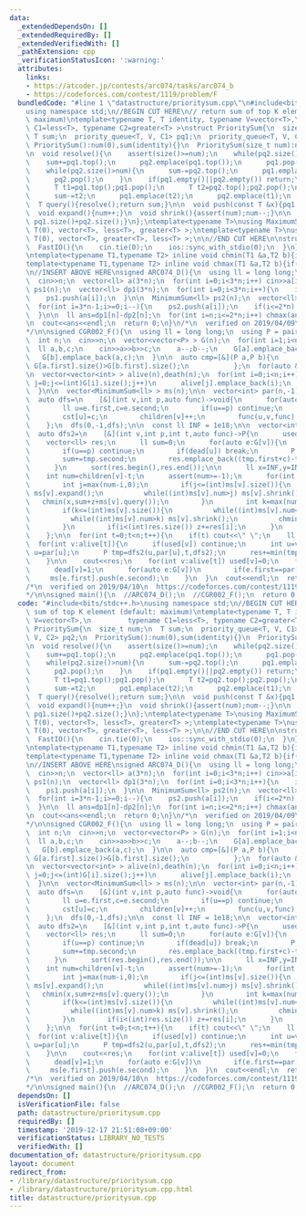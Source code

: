 ```yaml
---
data:
  _extendedDependsOn: []
  _extendedRequiredBy: []
  _extendedVerifiedWith: []
  _pathExtension: cpp
  _verificationStatusIcon: ':warning:'
  attributes:
    links:
    - https://atcoder.jp/contests/arc074/tasks/arc074_b
    - https://codeforces.com/contest/1119/problem/F
  bundledCode: "#line 1 \"datastructure/prioritysum.cpp\"\n#include<bits/stdc++.h>\n\
    using namespace std;\n//BEGIN CUT HERE\n// return sum of top K element (default:\
    \ maximum)\ntemplate<typename T, T identity, typename V=vector<T>,\n         typename\
    \ C1=less<T>, typename C2=greater<T> >\nstruct PrioritySum{\n  size_t num;\n \
    \ T sum;\n  priority_queue<T, V, C1> pq1;\n  priority_queue<T, V, C2> pq2;\n \
    \ PrioritySum():num(0),sum(identity){}\n  PrioritySum(size_t num):num(num),sum(identity){}\n\
    \n  void resolve(){\n    assert(size()>=num);\n    while(pq2.size()<num){\n  \
    \    sum+=pq1.top();\n      pq2.emplace(pq1.top());\n      pq1.pop();\n    }\n\
    \    while(pq2.size()>num){\n      sum-=pq2.top();\n      pq1.emplace(pq2.top());\n\
    \      pq2.pop();\n    }\n    if(pq1.empty()||pq2.empty()) return;\n    while(C2()(pq1.top(),pq2.top())){\n\
    \      T t1=pq1.top();pq1.pop();\n      T t2=pq2.top();pq2.pop();\n      sum+=t1;\n\
    \      sum-=t2;\n      pq1.emplace(t2);\n      pq2.emplace(t1);\n    }\n  }\n\n\
    \  T query(){resolve();return sum;}\n\n  void push(const T &x){pq1.emplace(x);}\n\
    \  void expand(){num++;}\n  void shrink(){assert(num);num--;}\n\n  size_t size()const{return\
    \ pq1.size()+pq2.size();}\n};\ntemplate<typename T>\nusing MaximumSum=PrioritySum<T,\
    \ T(0), vector<T>, less<T>, greater<T> >;\ntemplate<typename T>\nusing MinimumSum=PrioritySum<T,\
    \ T(0), vector<T>, greater<T>, less<T> >;\n\n//END CUT HERE\n\nstruct FastIO{\n\
    \  FastIO(){\n    cin.tie(0);\n    ios::sync_with_stdio(0);\n  }\n}fastio_beet;\n\
    \ntemplate<typename T1,typename T2> inline void chmin(T1 &a,T2 b){if(a>b) a=b;}\n\
    template<typename T1,typename T2> inline void chmax(T1 &a,T2 b){if(a<b) a=b;}\n\
    \n//INSERT ABOVE HERE\nsigned ARC074_D(){\n  using ll = long long;\n\n  int n;\n\
    \  cin>>n;\n  vector<ll> a(3*n);\n  for(int i=0;i<3*n;i++) cin>>a[i];\n\n  MaximumSum<ll>\
    \ ps1(n);\n  vector<ll> dp1(3*n);\n  for(int i=0;i<3*n;i++){\n    if(i>=n) dp1[i]=ps1.query();\n\
    \    ps1.push(a[i]);\n  }\n\n  MinimumSum<ll> ps2(n);\n  vector<ll> dp2(3*n);\n\
    \  for(int i=3*n-1;i>=0;i--){\n    ps2.push(a[i]);\n    if(i<=2*n) dp2[i]=ps2.query();\n\
    \  }\n\n  ll ans=dp1[n]-dp2[n];\n  for(int i=n;i<=2*n;i++) chmax(ans,dp1[i]-dp2[i]);\n\
    \n  cout<<ans<<endl;\n  return 0;\n}\n/*\n  verified on 2019/04/09\n  https://atcoder.jp/contests/arc074/tasks/arc074_b\n\
    */\n\nsigned CGR002_F(){\n  using ll = long long;\n  using P = pair<ll, ll>;\n\
    \  int n;\n  cin>>n;\n  vector<vector<P> > G(n);\n  for(int i=1;i<n;i++){\n  \
    \  ll a,b,c;\n    cin>>a>>b>>c;\n    a--;b--;\n    G[a].emplace_back(b,c);\n \
    \   G[b].emplace_back(a,c);\n  }\n\n  auto cmp=[&](P a,P b){\n             return\
    \ G[a.first].size()>G[b.first].size();\n           };\n  for(auto &v:G)\n    sort(v.begin(),v.end(),cmp);\n\
    \n  vector<vector<int> > alive(n),death(n);\n  for(int i=0;i<n;i++){\n    for(int\
    \ j=0;j<=(int)G[i].size();j++)\n      alive[j].emplace_back(i);\n    death[G[i].size()].emplace_back(i);\n\
    \  }\n\n  vector<MinimumSum<ll> > ms(n);\n\n  vector<int> par(n,-1),cst(n,0),children(n,0);\n\
    \  auto dfs=\n    [&](int v,int p,auto func)->void{\n      for(auto e:G[v]){\n\
    \        ll u=e.first,c=e.second;\n        if(u==p) continue;\n        par[u]=v;\n\
    \        cst[u]=c;\n        children[v]++;\n        func(u,v,func);\n      }\n\
    \    };\n  dfs(0,-1,dfs);\n\n  const ll INF = 1e18;\n\n  vector<int> used(n,0),dead(n,0);\n\
    \  auto dfs2=\n    [&](int v,int p,int t,auto func)->P{\n      used[v]=1;\n  \
    \    vector<ll> res;\n      ll sum=0;\n      for(auto e:G[v]){\n        ll u=e.first,c=e.second;\n\
    \        if(u==p) continue;\n        if(dead[u]) break;\n        P tmp=func(u,v,t,func);\n\
    \        sum+=tmp.second;\n        res.emplace_back((tmp.first+c)-tmp.second);\n\
    \      }\n      sort(res.begin(),res.end());\n\n      ll x=INF,y=INF,z=0;\n  \
    \    int num=children[v]-t;\n      assert(num>=-1);\n      for(int i=0;i<=(int)res.size();i++){\n\
    \        int j=max(num-i,0);\n        if(j<=(int)ms[v].size()){\n          while((int)ms[v].num<j)\
    \ ms[v].expand();\n          while((int)ms[v].num>j) ms[v].shrink();\n       \
    \   chmin(x,sum+z+ms[v].query());\n        }\n        int k=max(num-i+1,0);\n\
    \        if(k<=(int)ms[v].size()){\n          while((int)ms[v].num<k) ms[v].expand();\n\
    \          while((int)ms[v].num>k) ms[v].shrink();\n          chmin(y,sum+z+ms[v].query());\n\
    \        }\n        if(i<(int)res.size()) z+=res[i];\n      }\n      return P(x,y);\n\
    \    };\n\n  for(int t=0;t<n;t++){\n    if(t) cout<<\" \";\n    ll res=0;\n  \
    \  for(int v:alive[t]){\n      if(used[v]) continue;\n      int u=v;\n      while(~par[u]&&!dead[par[u]])\
    \ u=par[u];\n      P tmp=dfs2(u,par[u],t,dfs2);\n      res+=min(tmp.first+cst[u],tmp.second);\n\
    \    }\n\n    cout<<res;\n    for(int v:alive[t]) used[v]=0;\n    for(int v:death[t]){\n\
    \      dead[v]=1;\n      for(auto e:G[v])\n        if(e.first==par[v])\n     \
    \     ms[e.first].push(e.second);\n    }\n  }\n  cout<<endl;\n  return 0;\n}\n\
    /*\n  verified on 2019/04/10\n  https://codeforces.com/contest/1119/problem/F\n\
    */\n\nsigned main(){\n  //ARC074_D();\n  //CGR002_F();\n  return 0;\n}\n"
  code: "#include<bits/stdc++.h>\nusing namespace std;\n//BEGIN CUT HERE\n// return\
    \ sum of top K element (default: maximum)\ntemplate<typename T, T identity, typename\
    \ V=vector<T>,\n         typename C1=less<T>, typename C2=greater<T> >\nstruct\
    \ PrioritySum{\n  size_t num;\n  T sum;\n  priority_queue<T, V, C1> pq1;\n  priority_queue<T,\
    \ V, C2> pq2;\n  PrioritySum():num(0),sum(identity){}\n  PrioritySum(size_t num):num(num),sum(identity){}\n\
    \n  void resolve(){\n    assert(size()>=num);\n    while(pq2.size()<num){\n  \
    \    sum+=pq1.top();\n      pq2.emplace(pq1.top());\n      pq1.pop();\n    }\n\
    \    while(pq2.size()>num){\n      sum-=pq2.top();\n      pq1.emplace(pq2.top());\n\
    \      pq2.pop();\n    }\n    if(pq1.empty()||pq2.empty()) return;\n    while(C2()(pq1.top(),pq2.top())){\n\
    \      T t1=pq1.top();pq1.pop();\n      T t2=pq2.top();pq2.pop();\n      sum+=t1;\n\
    \      sum-=t2;\n      pq1.emplace(t2);\n      pq2.emplace(t1);\n    }\n  }\n\n\
    \  T query(){resolve();return sum;}\n\n  void push(const T &x){pq1.emplace(x);}\n\
    \  void expand(){num++;}\n  void shrink(){assert(num);num--;}\n\n  size_t size()const{return\
    \ pq1.size()+pq2.size();}\n};\ntemplate<typename T>\nusing MaximumSum=PrioritySum<T,\
    \ T(0), vector<T>, less<T>, greater<T> >;\ntemplate<typename T>\nusing MinimumSum=PrioritySum<T,\
    \ T(0), vector<T>, greater<T>, less<T> >;\n\n//END CUT HERE\n\nstruct FastIO{\n\
    \  FastIO(){\n    cin.tie(0);\n    ios::sync_with_stdio(0);\n  }\n}fastio_beet;\n\
    \ntemplate<typename T1,typename T2> inline void chmin(T1 &a,T2 b){if(a>b) a=b;}\n\
    template<typename T1,typename T2> inline void chmax(T1 &a,T2 b){if(a<b) a=b;}\n\
    \n//INSERT ABOVE HERE\nsigned ARC074_D(){\n  using ll = long long;\n\n  int n;\n\
    \  cin>>n;\n  vector<ll> a(3*n);\n  for(int i=0;i<3*n;i++) cin>>a[i];\n\n  MaximumSum<ll>\
    \ ps1(n);\n  vector<ll> dp1(3*n);\n  for(int i=0;i<3*n;i++){\n    if(i>=n) dp1[i]=ps1.query();\n\
    \    ps1.push(a[i]);\n  }\n\n  MinimumSum<ll> ps2(n);\n  vector<ll> dp2(3*n);\n\
    \  for(int i=3*n-1;i>=0;i--){\n    ps2.push(a[i]);\n    if(i<=2*n) dp2[i]=ps2.query();\n\
    \  }\n\n  ll ans=dp1[n]-dp2[n];\n  for(int i=n;i<=2*n;i++) chmax(ans,dp1[i]-dp2[i]);\n\
    \n  cout<<ans<<endl;\n  return 0;\n}\n/*\n  verified on 2019/04/09\n  https://atcoder.jp/contests/arc074/tasks/arc074_b\n\
    */\n\nsigned CGR002_F(){\n  using ll = long long;\n  using P = pair<ll, ll>;\n\
    \  int n;\n  cin>>n;\n  vector<vector<P> > G(n);\n  for(int i=1;i<n;i++){\n  \
    \  ll a,b,c;\n    cin>>a>>b>>c;\n    a--;b--;\n    G[a].emplace_back(b,c);\n \
    \   G[b].emplace_back(a,c);\n  }\n\n  auto cmp=[&](P a,P b){\n             return\
    \ G[a.first].size()>G[b.first].size();\n           };\n  for(auto &v:G)\n    sort(v.begin(),v.end(),cmp);\n\
    \n  vector<vector<int> > alive(n),death(n);\n  for(int i=0;i<n;i++){\n    for(int\
    \ j=0;j<=(int)G[i].size();j++)\n      alive[j].emplace_back(i);\n    death[G[i].size()].emplace_back(i);\n\
    \  }\n\n  vector<MinimumSum<ll> > ms(n);\n\n  vector<int> par(n,-1),cst(n,0),children(n,0);\n\
    \  auto dfs=\n    [&](int v,int p,auto func)->void{\n      for(auto e:G[v]){\n\
    \        ll u=e.first,c=e.second;\n        if(u==p) continue;\n        par[u]=v;\n\
    \        cst[u]=c;\n        children[v]++;\n        func(u,v,func);\n      }\n\
    \    };\n  dfs(0,-1,dfs);\n\n  const ll INF = 1e18;\n\n  vector<int> used(n,0),dead(n,0);\n\
    \  auto dfs2=\n    [&](int v,int p,int t,auto func)->P{\n      used[v]=1;\n  \
    \    vector<ll> res;\n      ll sum=0;\n      for(auto e:G[v]){\n        ll u=e.first,c=e.second;\n\
    \        if(u==p) continue;\n        if(dead[u]) break;\n        P tmp=func(u,v,t,func);\n\
    \        sum+=tmp.second;\n        res.emplace_back((tmp.first+c)-tmp.second);\n\
    \      }\n      sort(res.begin(),res.end());\n\n      ll x=INF,y=INF,z=0;\n  \
    \    int num=children[v]-t;\n      assert(num>=-1);\n      for(int i=0;i<=(int)res.size();i++){\n\
    \        int j=max(num-i,0);\n        if(j<=(int)ms[v].size()){\n          while((int)ms[v].num<j)\
    \ ms[v].expand();\n          while((int)ms[v].num>j) ms[v].shrink();\n       \
    \   chmin(x,sum+z+ms[v].query());\n        }\n        int k=max(num-i+1,0);\n\
    \        if(k<=(int)ms[v].size()){\n          while((int)ms[v].num<k) ms[v].expand();\n\
    \          while((int)ms[v].num>k) ms[v].shrink();\n          chmin(y,sum+z+ms[v].query());\n\
    \        }\n        if(i<(int)res.size()) z+=res[i];\n      }\n      return P(x,y);\n\
    \    };\n\n  for(int t=0;t<n;t++){\n    if(t) cout<<\" \";\n    ll res=0;\n  \
    \  for(int v:alive[t]){\n      if(used[v]) continue;\n      int u=v;\n      while(~par[u]&&!dead[par[u]])\
    \ u=par[u];\n      P tmp=dfs2(u,par[u],t,dfs2);\n      res+=min(tmp.first+cst[u],tmp.second);\n\
    \    }\n\n    cout<<res;\n    for(int v:alive[t]) used[v]=0;\n    for(int v:death[t]){\n\
    \      dead[v]=1;\n      for(auto e:G[v])\n        if(e.first==par[v])\n     \
    \     ms[e.first].push(e.second);\n    }\n  }\n  cout<<endl;\n  return 0;\n}\n\
    /*\n  verified on 2019/04/10\n  https://codeforces.com/contest/1119/problem/F\n\
    */\n\nsigned main(){\n  //ARC074_D();\n  //CGR002_F();\n  return 0;\n}\n"
  dependsOn: []
  isVerificationFile: false
  path: datastructure/prioritysum.cpp
  requiredBy: []
  timestamp: '2019-12-17 21:51:08+09:00'
  verificationStatus: LIBRARY_NO_TESTS
  verifiedWith: []
documentation_of: datastructure/prioritysum.cpp
layout: document
redirect_from:
- /library/datastructure/prioritysum.cpp
- /library/datastructure/prioritysum.cpp.html
title: datastructure/prioritysum.cpp
---
```

